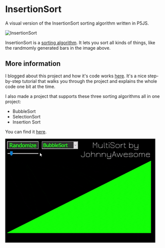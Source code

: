 # InsertionSort
A visual version of the InsertionSort sorting algorithm written in P5JS.

![InsertionSort](https://raw.githubusercontent.com/johnnyawesome/InsertionSort/master/InsertionSort/DemoImages/InsertionSort.gif)

InsertionSort is a  [sorting algorithm](https://en.wikipedia.org/wiki/Sorting_algorithm). It lets you sort all kinds of things, like the randmomly generated bars in the image above.

## More information

I blogged about this project and how it's code works [here](https://breaksome.tech/sorting-algorithm:-selectionsort-and-insertionsort/).
It's a nice step-by-step tutorial that walks you through the project and explains the whole code one bit at the time.

I also made a project that supports these three sorting algorithms all in one project:

- BubbleSort
- SelectionSort
- Insertion Sort

You can find it [here](https://github.com/johnnyawesome/MultiSort).

![MultiSort](https://raw.githubusercontent.com/johnnyawesome/MultiSort/master/MultiSort/DemoImages/MultiSort.gif)
